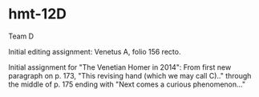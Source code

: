 hmt-12D
=======

Team D

Initial editing assignment: Venetus A, folio 156 recto.

Initial assignment for "The Venetian Homer in 2014": From first new paragraph on p. 173, "This revising hand (which we may call C).." through the middle of p. 175 ending with "Next comes a curious phenomenon..."


